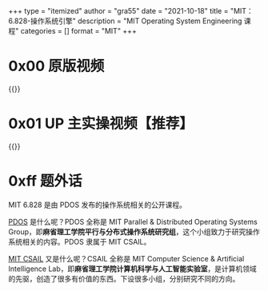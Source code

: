 +++
type = "itemized"
author = "gra55"
date = "2021-10-18"
title = "MIT：6.828-操作系统引擎"
description = "MIT Operating System Engineering 课程"
categories = []
format = "MIT"
+++

# 0x00 原版视频

{{<video-bili aid="15896196" cid="25941834">}}

# 0x01 UP 主实操视频【推荐】

{{<video-bili aid="584997114" cid="244569055">}}

# 0xff 题外话

MIT 6.828 是由 PDOS 发布的操作系统相关的公开课程。

[PDOS](https://pdos.csail.mit.edu/) 是什么呢？PDOS 全称是 MIT Parallel & Distributed Operating Systems Group，即**麻省理工学院平行与分布式操作系统研究组**，这个小组致力于研究操作系统相关的内容。PDOS 隶属于 MIT CSAIL。

[MIT CSAIL](https://www.csail.mit.edu/) 又是什么呢？CSAIL 全称是 MIT Computer Science & Artificial Intelligence Lab，即**麻省理工学院计算机科学与人工智能实验室**，是计算机领域的先驱，创造了很多有价值的东西。下设很多小组，分别研究不同的方向。